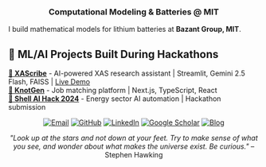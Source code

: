 <div align="center">

### Computational Modeling & Batteries @ MIT

</div>

I build mathematical models for lithium batteries at **Bazant Group, MIT**. 

## 🚀 ML/AI Projects Built During Hackathons

**[🧪 XAScribe](https://github.com/Oscuro-Phoenix/xascribe)** - AI-powered XAS research assistant | Streamlit, Gemini 2.5 Flash, FAISS | [Live Demo](https://xascribe-mqr9ykb3xgrabj4msihmvx.streamlit.app/)  
**[🔗 KnotGen](https://github.com/Oscuro-Phoenix/knotgen)** - Job matching platform | Next.js, TypeScript, React  
**[🤖 Shell AI Hack 2024](https://github.com/Oscuro-Phoenix/shellaihack2024)** - Energy sector AI automation | Hackathon submission

<div align="center">

[![Email](https://img.shields.io/badge/Email-shakulp@mit.edu-blue?style=for-the-badge&logo=gmail)](mailto:shakulp@mit.edu)
[![GitHub](https://img.shields.io/badge/GitHub-@oscuro--phoenix-black?style=for-the-badge&logo=github)](https://github.com/oscuro-phoenix)
[![LinkedIn](https://img.shields.io/badge/LinkedIn-Connect-blue?style=for-the-badge&logo=linkedin)](https://linkedin.com/in/shakul-pathak)
[![Google Scholar](https://img.shields.io/badge/Google_Scholar-Citations-green?style=for-the-badge&logo=google-scholar)](https://scholar.google.com/citations?hl=en&user=6gel9QYAAAAJ&view_op=list_works&sortby=pubdate)
[![Blog](https://img.shields.io/badge/Blog-Math_for_Fun-purple?style=for-the-badge&logo=rss)](https://oscuro-phoenix.github.io/math-for-fun/)

*"Look up at the stars and not down at your feet. Try to make sense of what you see, and wonder about what makes the universe exist. Be curious."* – Stephen Hawking

</div>



